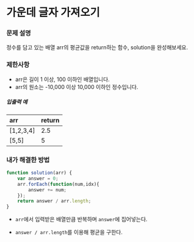 # 가운데 글자 가져오기

### 문제 설명
정수를 담고 있는 배열 arr의 평균값을 return하는 함수, solution을 완성해보세요.

### 제한사항
- arr은 길이 1 이상, 100 이하인 배열입니다.
- arr의 원소는 -10,000 이상 10,000 이하인 정수입니다.

##### 입출력 예
|arr |return|
|:---|:------|
|[1,2,3,4] | 2.5  |
|[5,5]| 5 |


### 내가 해결한 방법
```javascript
function solution(arr) {
    var answer = 0;
    arr.forEach(function(num,idx){
        answer += num;
    });
    return answer / arr.length;
}
```


- `arr`에서 입력받은 배열만큼 반복하며 `answer`에 집어넣는다.

- `answer / arr.length`를 이용해 평균을 구한다.

